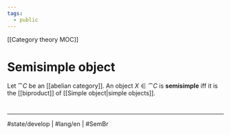 ```yaml
---
tags:
  - public
---
```

[[Category theory MOC]]
# Semisimple object

Let $\cat C$ be an [[abelian category]].
An object $X \in \cat C$ is **semisimple** iff it is the [[biproduct]] of [[Simple object|simple objects]].
#
---
#state/develop | #lang/en | #SemBr

